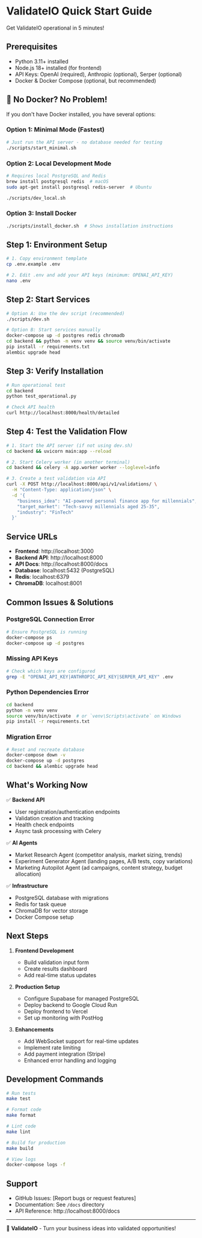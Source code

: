 # ValidateIO Quick Start Guide

Get ValidateIO operational in 5 minutes!

## Prerequisites

- Python 3.11+ installed
- Node.js 18+ installed (for frontend)
- API Keys: OpenAI (required), Anthropic (optional), Serper (optional)
- Docker & Docker Compose (optional, but recommended)

## 🚨 No Docker? No Problem!

If you don't have Docker installed, you have several options:

### Option 1: Minimal Mode (Fastest)
```bash
# Just run the API server - no database needed for testing
./scripts/start_minimal.sh
```

### Option 2: Local Development Mode
```bash
# Requires local PostgreSQL and Redis
brew install postgresql redis  # macOS
sudo apt-get install postgresql redis-server  # Ubuntu

./scripts/dev_local.sh
```

### Option 3: Install Docker
```bash
./scripts/install_docker.sh  # Shows installation instructions
```

## Step 1: Environment Setup

```bash
# 1. Copy environment template
cp .env.example .env

# 2. Edit .env and add your API keys (minimum: OPENAI_API_KEY)
nano .env
```

## Step 2: Start Services

```bash
# Option A: Use the dev script (recommended)
./scripts/dev.sh

# Option B: Start services manually
docker-compose up -d postgres redis chromadb
cd backend && python -m venv venv && source venv/bin/activate
pip install -r requirements.txt
alembic upgrade head
```

## Step 3: Verify Installation

```bash
# Run operational test
cd backend
python test_operational.py

# Check API health
curl http://localhost:8000/health/detailed
```

## Step 4: Test the Validation Flow

```bash
# 1. Start the API server (if not using dev.sh)
cd backend && uvicorn main:app --reload

# 2. Start Celery worker (in another terminal)
cd backend && celery -A app.worker worker --loglevel=info

# 3. Create a test validation via API
curl -X POST http://localhost:8000/api/v1/validations/ \
  -H "Content-Type: application/json" \
  -d '{
    "business_idea": "AI-powered personal finance app for millennials",
    "target_market": "Tech-savvy millennials aged 25-35",
    "industry": "FinTech"
  }'
```

## Service URLs

- **Frontend**: http://localhost:3000
- **Backend API**: http://localhost:8000
- **API Docs**: http://localhost:8000/docs
- **Database**: localhost:5432 (PostgreSQL)
- **Redis**: localhost:6379
- **ChromaDB**: localhost:8001

## Common Issues & Solutions

### PostgreSQL Connection Error
```bash
# Ensure PostgreSQL is running
docker-compose ps
docker-compose up -d postgres
```

### Missing API Keys
```bash
# Check which keys are configured
grep -E "OPENAI_API_KEY|ANTHROPIC_API_KEY|SERPER_API_KEY" .env
```

### Python Dependencies Error
```bash
cd backend
python -m venv venv
source venv/bin/activate  # or `venv\Scripts\activate` on Windows
pip install -r requirements.txt
```

### Migration Error
```bash
# Reset and recreate database
docker-compose down -v
docker-compose up -d postgres
cd backend && alembic upgrade head
```

## What's Working Now

✅ **Backend API**
- User registration/authentication endpoints
- Validation creation and tracking
- Health check endpoints
- Async task processing with Celery

✅ **AI Agents**
- Market Research Agent (competitor analysis, market sizing, trends)
- Experiment Generator Agent (landing pages, A/B tests, copy variations)
- Marketing Autopilot Agent (ad campaigns, content strategy, budget allocation)

✅ **Infrastructure**
- PostgreSQL database with migrations
- Redis for task queue
- ChromaDB for vector storage
- Docker Compose setup

## Next Steps

1. **Frontend Development**
   - Build validation input form
   - Create results dashboard
   - Add real-time status updates

2. **Production Setup**
   - Configure Supabase for managed PostgreSQL
   - Deploy backend to Google Cloud Run
   - Deploy frontend to Vercel
   - Set up monitoring with PostHog

3. **Enhancements**
   - Add WebSocket support for real-time updates
   - Implement rate limiting
   - Add payment integration (Stripe)
   - Enhanced error handling and logging

## Development Commands

```bash
# Run tests
make test

# Format code
make format

# Lint code
make lint

# Build for production
make build

# View logs
docker-compose logs -f
```

## Support

- GitHub Issues: [Report bugs or request features]
- Documentation: See `/docs` directory
- API Reference: http://localhost:8000/docs

---

🚀 **ValidateIO** - Turn your business ideas into validated opportunities!